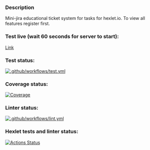 ### Description
Mini-jira educational ticket system for tasks for hexlet.io. To view all features register first.

### Test live (wait 60 seconds for server to start):
[Link](https://backend-project-6-a2us.onrender.com/) 

### Test status:
[![.github/workflows/test.yml](https://github.com/botirk/backend-project-6/actions/workflows/test.yml/badge.svg)](https://github.com/botirk/backend-project-6/actions/workflows/test.yml)

### Coverage status:
[![Coverage](https://sonarcloud.io/api/project_badges/measure?project=botirk_backend-project-6&metric=coverage)](https://sonarcloud.io/summary/new_code?id=botirk_backend-project-6)

### Linter status:
[![.github/workflows/lint.yml](https://github.com/botirk/backend-project-6/actions/workflows/lint.yml/badge.svg)](https://github.com/botirk/backend-project-6/actions/workflows/lint.yml)

### Hexlet tests and linter status:
[![Actions Status](https://github.com/botirk/backend-project-6/actions/workflows/hexlet-check.yml/badge.svg)](https://github.com/botirk/backend-project-6/actions)